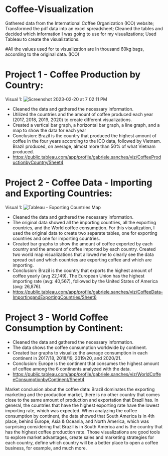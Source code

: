 # Coffee-Visualization

Gathered data from the International Coffee Organization (ICO) website;
Transformed the pdf data into an excel spreadsheet; Cleaned the tables and decided which information I was going to use for my visualizations;
Used Tableau to create the visualizations.

#All the values used for te visualization are In thousand 60kg bags, according to the original data. (ICO)

# Project 1 - Coffee Production by Country:

Visual 1: ![Screenshot 2023-02-20 at 7 02 11 PM](https://user-images.githubusercontent.com/123784158/220215333-732b9aa8-0a8e-4aa5-aae9-977d67739f1e.png)

- Cleaned the data and gathered the necessary information.
- Utilized the countries and the amount of coffee produced each year (2017, 2018, 2019, 2020) to create different visualizations.
- Created a vertical bar graph, a horizontal bar graph, a line graph, and a map to show the data for each year
- Conclusion: Brazil is the country that produced the highest amount of coffee in the four years according to the ICO data, followed by Vietnam. Brazil produced, on average, almost more than 50% of what Vietnam produced.
- https://public.tableau.com/app/profile/gabriele.sanches/viz/CoffeeProductionbyCountry/Sheet4


# Project 2 - Coffee Data - Importing and Exporting Countries:

Visual 1: ![Tableau - Exporting Countries Map](https://user-images.githubusercontent.com/123784158/220220128-ff0b234d-6217-4c80-a536-35e822d69459.png)

- Cleaned the data and gathered the necessary information.
- The original data showed all the importing countries, all the exporting countries, and the World coffee consumption. For this visualization, I used the original data to create two separate tables, one for exporting countries and one for importing countries.
- Created bar graphs to show the amount of coffee exported by each country and the amount of coffee imported by each country. Created two world map visualizations that allowed me to clearly see the data spread out and which countries are exporting coffee and which are importing.
- Conclusion: Brazil is the country that exports the highest amount of coffee yearly (avg 22,149). The European Union has the highest importing rate (avg: 40,567), followed by the United States of America (avg: 26,876).
- https://public.tableau.com/app/profile/gabriele.sanches/viz/CoffeeData-ImportingandExportingCountries/Sheet6

# Project 3 - World Coffee Consumption by Continent: 
- Cleaned the data and gathered the necessary information.
- The data shows the coffee consumption worldwide by continent. 
- Created bar graphs to visualize the average consumption in each continent in 2017/18, 2018/19, 2019/20, and 2020/21.
- Conclusion: Europe is the continent that consumes the highest amount of coffee among the 6 continents analyzed with the data. 
- https://public.tableau.com/app/profile/gabriele.sanches/viz/WorldCoffeeConsumptionbyContinent/Sheet4


Market conclusion about the coffee data: Brazil dominates the exporting marketing and the production market, there is no other country that comes close to the same amount of production and exportation that Brazil has.
In general, the countries that have the highest exporting rate have the lowest importing rate, which was expected. 
When analyzing the coffee consumption by continent, the data showed that South America is in 4th place, behind Europe, Asia & Oceania, and North America, which was surprising considering that Brazil is in South America and is the country that has the highest coffee production rate.
Those visualizations are good tools to explore market advantages, create sales and marketing strategies for each country, define which country will be a better place to open a coffee business, for example, and much more.

